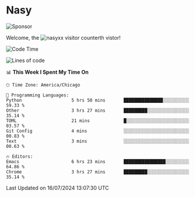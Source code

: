 # Nasy

<!--
<p align="center">
<img height="200" src="https://github-readme-stats.vercel.app/api?username=nasyxx&count_private=true&show_icons=true&theme=dracula&include_all_commits=true"/>
<img height="200" src="https://github-readme-stats.vercel.app/api/top-langs/?username=nasyxx&theme=dracula&hide=html,jupyter+notebook&count_private=true&show_icons=true"/>
</p>

  
----------------
-->

![Sponsor](https://img.shields.io/static/v1.svg?label=Sponsor&message=%E2%9D%A4&logo=GitHub&style=flat&color=pink)
 
Welcome, the ![nasyxx visitor counter](https://count.getloli.com/get/@nasyxx?theme=rule34)th vistor!
 
<!--START_SECTION:waka-->
![Code Time](http://img.shields.io/badge/Code%20Time-4%2C543%20hrs%2026%20mins-blue)

![Lines of code](https://img.shields.io/badge/From%20Hello%20World%20I%27ve%20Written-6.1%20million%20lines%20of%20code-blue)

📊 **This Week I Spent My Time On** 

```text
🕑︎ Time Zone: America/Chicago

💬 Programming Languages: 
Python                   5 hrs 50 mins       ███████████████░░░░░░░░░░   59.33 % 
Other                    3 hrs 27 mins       █████████░░░░░░░░░░░░░░░░   35.14 % 
TOML                     21 mins             █░░░░░░░░░░░░░░░░░░░░░░░░   03.57 % 
Git Config               4 mins              ░░░░░░░░░░░░░░░░░░░░░░░░░   00.83 % 
Text                     3 mins              ░░░░░░░░░░░░░░░░░░░░░░░░░   00.63 % 

🔥 Editors: 
Emacs                    6 hrs 23 mins       ████████████████░░░░░░░░░   64.86 % 
Chrome                   3 hrs 27 mins       █████████░░░░░░░░░░░░░░░░   35.14 % 
```


 Last Updated on 16/07/2024 13:07:30 UTC
<!--END_SECTION:waka-->

<!-- ![visitors](https://visitor-badge.laobi.icu/badge?page_id=nasyxx.nasyxx) -->
